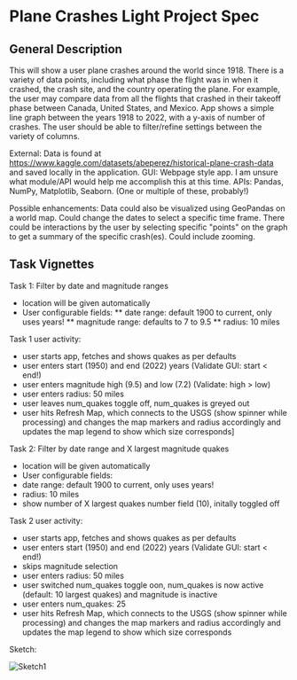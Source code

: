 # Plane Crashes Light Project Spec 

 ## General Description

This will show a user plane crashes around the world since 1918. There is a variety of data points, including what phase the flight was in when it crashed, the crash site, and the country operating the plane. For example, the user may compare data from all the flights that crashed in their takeoff phase between Canada, United States, and Mexico.
App shows a simple line graph between the years 1918 to 2022, with a y-axis of number of crashes.
The user should be able to filter/refine settings between the variety of columns.

External:
Data is found at https://www.kaggle.com/datasets/abeperez/historical-plane-crash-data and saved locally in the application.
GUI: Webpage style app. I am unsure what module/API would help me accomplish this at this time.
APIs: Pandas, NumPy, Matplotlib, Seaborn. (One or multiple of these, probably!)


Possible enhancements:
Data could also be visualized using GeoPandas on a world map.
Could change the dates to select a specific time frame.
There could be interactions by the user by selecting specific "points" on the graph to get a summary of the specific crash(es).
Could include zooming.

## Task Vignettes

Task 1: Filter by date and magnitude ranges

   * location will be given automatically
   * User configurable fields:
   ** date range: default 1900 to current, only uses years!
   ** magnitude range: defaults to 7 to 9.5
   ** radius: 10 miles

Task 1 user activity:

   * user starts app, fetches and shows quakes as per defaults
   * user enters start (1950) and end (2022) years (Validate GUI: start < end!)
   * user enters magnitude high (9.5) and low (7.2) (Validate: high > low)
   * user enters radius: 50 miles
   * user leaves num_quakes toggle off, num_quakes is greyed out
   * user hits Refresh Map, which connects to the USGS (show spinner while processing) and changes the map markers and radius accordingly and updates the map legend to show which size corresponds]

Task 2: Filter by date range and X largest magnitude quakes

   * location will be given automatically
   * User configurable fields:
   * date range: default 1900 to current, only uses years!
   * radius: 10 miles
   * show number of X largest quakes number field (10), initally toggled off

Task 2 user activity:

   * user starts app, fetches and shows quakes as per defaults
   * user enters start (1950) and end (2022) years (Validate GUI: start < end!)
   * skips magnitude selection
   * user enters radius: 50 miles
   * user switched num_quakes toggle oon, num_quakes is now active (default: 10 largest quakes) and magnitude is inactive
   * user enters num_quakes: 25
   * user hits Refresh Map, which connects to the USGS (show spinner while processing) and changes the map markers and radius accordingly and updates the   map legend to show which size corresponds

Sketch:

![Sketch1](https://user-images.githubusercontent.com/106708967/172018006-b9ec188d-e080-4647-af00-a792cd5d9d30.jpg)










